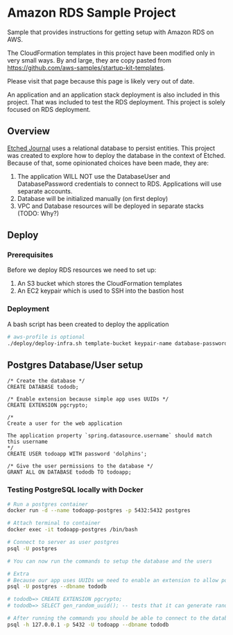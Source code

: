 # Amazon RDS Sample Project
Sample that provides instructions for getting setup with Amazon RDS on AWS.

The CloudFormation templates in this project have been modified only in very small ways. By and
large, they are copy pasted from https://github.com/aws-samples/startup-kit-templates.

Please visit that page because this page is likely very out of date.

An application and an application stack deployment is also included in this project. That was
included to test the RDS deployment. This project is solely focused on RDS deployment.

## Overview
[Etched Journal](https://github.com/yaseenkadir/etchedjournal) uses a relational database to persist
entities. This project was created to explore how to deploy the database in the context of Etched.
Because of that, some opinionated choices have been made, they are:

1. The application WILL NOT use the DatabaseUser and DatabasePassword credentials to connect to RDS.
Applications will use separate accounts.
2. Database will be initialized manually (on first deploy)
3. VPC and Database resources will be deployed in separate stacks (TODO: Why?)

## Deploy
### Prerequisites
Before we deploy RDS resources we need to set up:

1. An S3 bucket which stores the CloudFormation templates
2. An EC2 keypair which is used to SSH into the bastion host

### Deployment
A bash script has been created to deploy the application

```bash
# aws-profile is optional
./deploy/deploy-infra.sh template-bucket keypair-name database-password aws-profile
```

## Postgres Database/User setup
```postgresql
/* Create the database */
CREATE DATABASE tododb;

/* Enable extension because simple app uses UUIDs */
CREATE EXTENSION pgcrypto;

/*
Create a user for the web application

The application property `spring.datasource.username` should match this username
*/
CREATE USER todoapp WITH password 'dolphins';

/* Give the user permissions to the database */
GRANT ALL ON DATABASE tododb TO todoapp;
```

### Testing PostgreSQL locally with Docker

```bash
# Run a postgres container
docker run -d --name todoapp-postgres -p 5432:5432 postgres

# Attach terminal to container
docker exec -it todoapp-postgres /bin/bash

# Connect to server as user postgres
psql -U postgres

# You can now run the commands to setup the database and the users

# Extra
# Because our app uses UUIDs we need to enable an extension to allow postgres to generate UUIDs
psql -U postgres --dbname tododb

# tododb=> CREATE EXTENSION pgcrypto;
# tododb=> SELECT gen_random_uuid(); -- tests that it can generate random uuids

# After running the commands you should be able to connect to the database using the following command
psql -h 127.0.0.1 -p 5432 -U todoapp --dbname tododb
```
